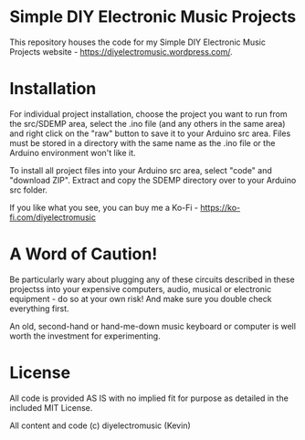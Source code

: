 # Simple DIY Electronic Music Projects

This repository houses the code for my Simple DIY Electronic Music Projects website - https://diyelectromusic.wordpress.com/.

# Installation

For individual project installation, choose the project you want to run from the src/SDEMP area, select the .ino file (and any others in the same area) and right click on the "raw" button to save it to your Arduino src area.  Files must be stored in a directory with the same name as the .ino file or the Arduino environment won't like it.

To install all project files into your Arduino src area, select "code" and "download ZIP".  Extract and copy the SDEMP directory over to your Arduino src folder.

If you like what you see, you can buy me a Ko-Fi - https://ko-fi.com/diyelectromusic

#  A Word of Caution!

Be particularly wary about plugging any of these circuits described in these projectss into your expensive computers, audio, musical or electronic equipment - do so at your own risk! And make sure you double check everything first.

An old, second-hand or hand-me-down music keyboard or computer is well worth the investment for experimenting.

# License

All code is provided AS IS with no implied fit for purpose as detailed in the included MIT License.

All content and code (c) diyelectromusic (Kevin)
